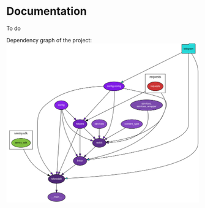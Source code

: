 # Documentation
To do

Dependency graph of the project:
![Telereddit dependency graph](./dependency-graph.svg)